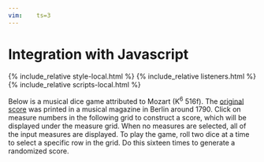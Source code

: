 ```yaml
---
vim:	ts=3
---
```


# Integration with Javascript #

<html>
<head>
<title>An example</title>
</head>
<body>

{% include_relative style-local.html %}
{% include_relative listeners.html %}
{% include_relative scripts-local.html %}

Below is a musical dice game attributed to Mozart (K<sup>6</sup> 516f).  The <a
href="https://kern.humdrum.org/cgi-bin/ksdata?file=k516f.krn&l=users/craig/dice/mozart&format=pdf"
target="_new">original score</a> was printed in a musical magazine
in Berlin around 1790.  Click on measure numbers in the following
grid to construct a score, which will be displayed under the measure
grid.  When no measures are selected, all of the input measures are
displayed.  To play the game, roll two dice at a time to select a specific row
in the grid.  Do this sixteen times to generate a randomized score.

<div id="measure-grid"></div>

<script>
	var HnpOptions = {
		/* uri: "h://dice/mozart/k516f.krn", */
		source: "dice",
		postFunctionHumdrum: displayHumdrumData
	}

	displayHumdrum(HnpOptions);
</script>

<script type="text/x-humdrum" id="dice">
!!!COA: Mozart, Wolfgang Amadeus
!!!OTL@@DE: Musikalisches Würfelspiel
!!!OTL@EN: Musical Dice Game
!!!SCA1: K<sup>6</sup> 516f
!!!SCA2: K<sup>3</sup> Anh.294d
!!!ODT: 1787
!!!PDT: ~1790
!!!PPP: Berlin
!!!PTL: Rellstabschen Musikhandlung, Op. 142
!!!ONB1@EN: Instruction To compose without the least knowledge of Music
!!!ONB2@EN: so much German Walzer or Schleifer as one pleases, by throwing a
!!!ONB3@EN: certain Number with two Dice.
!!
!! The following table gives the rules to construct a composition from the list of measures
!! that follow.  The leftmost column gives the numbers from 2 to 12 that represent the roll
!! of two six-sided dice.  The numbers on the top row represent the measure number in the 
!! output composition.  For example, if you roll a 7 for measure one in the output score,
!! then select measure 104 of the input score.
!!
!!     |   1    2    3    4    5    6    7    8    9   10   11   12   13   14   15   16
!!  ===|===============================================================================
!!   2 |  96   22  141   41  105  122   11   30   70  121   26    9  112   49  109   14
!!   3 |  32    6  128   63  146   46  134   81  117   39  126   56  174   18  116   83
!!   4 |  69   95  158   13  153   55  110   24   66  139   15  132   73   58  145   79
!!   5 |  40   17  113   85  161    2  159  100   90  176    7   34   67  160   52  170
!!   6 | 148   74  163   45   80   97   36  107   25  143   64  125   76  136    1   93
!!   7 | 104  157   27  167  154   68  118   91  138   71  150   29  101  162   23  151
!!   8 | 152   60  171   53   99  133   21  127   16  155   57  175   43  168   89  172
!!   9 | 119   84  114   50  140   86  169   94  120   88   48  166   51  115   72  111
!!  10 |  98  142   42  156   75  129   62  123   65   77   19   82  137   38  149    8
!!  11 |   3   87  165   61  135   47  147   33  102    4   31  164  144   59  173   78
!!  12 |  54  130   10  103   28   37  106    5   35   20  108   92   12  124   44  131
!!
!! To build a score in VHV (https://verovio.humdrum.org) using the myank filter, type a
!! line like this (with the three exclamation marks starting at the beginning of the line):
!!          !!!filter: myank -m 104,95,158,13,161,47,11,100,90,77,15,9,112,49,109,8
!! Do not add spaces between the measure numbers (or place the list in quotes if you do).
!!
!! It is also interesting to place all measures for a particular output measure side-by-side,
!! such as all of the options for measure  8:
!!          !!!filter: myank -m 30,81,24,100.107,91,127,94,123,33,5
!! or measure 13:
!!          !!!filter: myank -m 112,174,73,67,76,101,43,51,137,144,12
!!
!! Type alt-p (or option-p in MacOS) in VHV to view a PDF of the original score.
!!
**kern	**kern
*oclefF4	*oclefC1
*clefF4	*clefG2
*k[]	*k[]
*M3/8	*M3/8
*MM80	*MM80
!!LO:PB:g=z:page=1:loc=top-right
=1	=1
8GL	8ffL
8D	8dd
8GJ	8ggJ
=2	=2
4BB 4G	8aL
.	16f#L
.	16g
8r	16b
.	16ggJJ
=3	=3
*^	*
4E	4C	8ggL
.	.	8cc
*v	*v	*
8r	8eeJ
=4	=4
16GGLL	8gg
16BBJ	.
8G	4ddT
8BBJ	.
=5	=5
*^	*^
!LO:TX:b:t=1st repeat	!LO:TX:a:t=2nd repeat	!	!
8GGL	8GGL	4dd 4gg	4g 4b
16BL	16GL	.	.
16G	16Fn	.	.
*	*	*v	*v
16F#	16E	8r
16EJJ	16DJJ	.
*v	*v	*
=6	=6
*^	*
4E	4C	8gL
.	.	8cc
*v	*v	*
8r	8eeJ
=7	=7
*^	*
4G	4C	16eeLL
.	.	16cc
.	.	16ee
.	.	16ff
*v	*v	*
8r	16ccc
.	16ggJJ
=8	=8
8CL	4cc
8GG	.
8CCJ	8r
!!LO:LB:g=z
=9	=9
4G	8ccL 8ee
.	8bJ 8dd
8GG	8r
=10	=10
4G	16bLL
.	16a
.	16b
.	16cc
8r	16dd
.	16bJJ
=11	=11
8CL	16eeLL
.	16cc
8D	16b
.	16a
8DDJ	16g
.	16f#JJ
=12	=12
8CL	8eL 8cc
8C	8e 8cc
8CJ	8eJ 8cc
=13	=13
4E 4G	(8ccL
.	8g
8r	8eJ)
=14	=14
8CL	4cc
8GG	.
8CCJ	8r
=15	=15
*^	*
4G	4C	8eeL
.	.	16ggL
.	.	16eeJ
8E	8C	8ccJ
*v	*v	*
=16	=16
*^	*
4F#	4D	8aaL
.	.	(8ff#
8F#	8C	8ddJ)
*v	*v	*
!!LO:LB:g=z
=17	=17
*^	*
4G	4E	16ccLL
.	.	16g
.	.	16cc
.	.	16ee
*v	*v	*
8r	16g
.	16ccJJ
=18	=18
*^	*
4E	4C	(8gL
.	.	8cc
8G	8C	8eeJ)
*v	*v	*
=19	=19
*^	*
4G	4C	16eeLL
.	.	16ccJ
.	.	8ee
8E	8C	8ggJ
*v	*v	*
=20	=20
4BB	8ggL
.	16bbL
.	16dddJ
8r	8ddJ
=21	=21
8CL	16ccLL
.	16ee
8D	16gg
.	16dd
8DDJ	16a
.	16ff#JJ
=22	=22
4C	8eeL
.	8cc
8r	8gJ
=23	=23
16FLL	16ffLL
16E	16ee
16D	16dd
16E	16ee
16F	16ff
16GJJ	16ggJJ
=24	=24
*^	*^
!LO:TX:b:t=1st repeat	!LO:TX:a:t=2nd repeat	!	!
8GGL	8GGL	4gg 4dd	4g 4b
16BL	16GL	.	.
16G	16Fn	.	.
*	*	*v	*v
16F#	16E	8r
16EJJ	16DJJ	.
*v	*v	*
!!LO:PB:g=z:page=2:loc=top-left
=25	=25
4D	16dLL
.	16f#
.	16a
.	16dd
8C	16ff#
.	16aaJJ
=26	=26
16CLL	8ccL 8ee
16E	.
16G	8cc 8ee
16E	.
16c	8ccJ 8ee
16CJJ	.
=27	=27
4G 4B	16ffLL
.	16ee
.	16ff
.	16dd
8r	16cc
.	16bJJ
=28	=28
4C 4A	16ff#LL
.	16dd
.	16cc
.	16aa
8r	16ff#
.	16ddJJ
=29	=29
4G	16bLL
.	16dd
.	16gg
.	16ddJ
8GG	8bJ
=30	=30
*^	*^
!LO:TX:b:t=1st repeat	!LO:TX:a:t=2nd repeat	!	!
8GGL	8GGL	4gg 4dd	4g 4b
16BL	16GL	.	.
16G	16Fn	.	.
*	*	*v	*v
16F#	16E	8r
16EJJ	16DJJ	.
*v	*v	*
=31	=31
4C 4G	16eeLL
.	16ccJ
.	8g
8C 8G	8eeJ
!!LO:LB:g=z
=32	=32
4C 4E	8gL
.	8cc
8r	8eeJ
=33	=33
*^	*^
!LO:TX:b:t=1st repeat	!LO:TX:a:t=2nd repeat	!	!
8GGL	8GGL	4gg 4dd	4g 4b
16BL	16GL	.	.
16G	16Fn	.	.
*	*	*v	*v
16F#	16E	8r
16EJJ	16DJJ	.
*v	*v	*
=34	=34
4G	16eeLL
.	16cc
.	16dd
.	16bJ
8r	8gJ
=35	=35
4D 4F#	8aL
.	8dd
8C 8A	8ff#J
=36	=36
8CL	16dLL
.	16f#
8D	16a
.	16dd
8DDJ	16ff#
.	16aaJJ
=37	=37
*^	*
4D	4BB	16ggLL
.	.	16bb
.	.	16gg
.	.	16ddJ
*v	*v	*
8r	8bJ
=38	=38
16CLL 16E	(8ccL
16G	.
16C 16E	8g
16G	.
16C 16E	8eeJ)
16GJJ	.
!!LO:LB:g=z
=39	=39
16BBLL	8ggL
16D	.
16G	8g
16D	.
16BB	8gJ
16GGJJ	.
=40	=40
*^	*
4E	4C	16ccLL
.	.	16b
.	.	16cc
.	.	16ee
*v	*v	*
8r	16g
.	16ccJJ
=41	=41
*^	*
4E	4C	16ccLL
.	.	16b
.	.	16cc
.	.	16eeJ
*v	*v	*
8r	8gJ
=42	=42
4GG	16bLL
.	16cc
.	16dd
.	16b
8r	16a
.	16gJJ
=43	=43
*^	*
4E	4C	8ggL
.	.	16ffL
.	.	16ee
*v	*v	*
8r	16dd
.	16ccJJ
=44	=44
4F	8aL
.	16ffL
.	16dd
8G	16a
.	16bJJ
=45	=45
4E 4G	16ccLL
.	16b
.	16cc
.	16g
8r	16e
.	16cJJ
=46	=46
4BB 4D	8ggL
.	16bbL
.	16gg
8r	16dd
.	16bJJ
!!LO:PB:g=z:page=3:loc=top-right
=47	=47
4BB 4D	8ggL
.	16ggL
.	16ddJ
8r	8bbJ
=48	=48
4C 4G	8eeL
.	16ccL
.	16ee
8C 8E	16gg
.	16cccJJ
=49	=49
16CLL 16E	(8eeL
16G	.
16C 16E	8cc
16G	.
16C 16E	8gJ)
16GJJ	.
=50	=50
4E 4G	8ccL
.	16eeL
.	16ccJ
8r	8gJ
=51	=51
*^	*
4E	4C	16ccLL
.	.	16g
.	.	16ee
.	.	16cc
*v	*v	*
8r	16gg
.	16eeJJ
=52	=52
4F	16ddLL
.	16cc#
.	16dd
.	16ff
8G	16g
.	16bJJ
=53	=53
4C	8cc 8eeL
.	16cc 16eeL
.	16dd 16ffJJ
8r	8ee 8gg
=54	=54
8CL	8eL 8cc
8C	8e 8cc
8CJ	8eJ 8cc
=55	=55
4BB 4D	8ggL
.	8bb
8r	8ddJ
!!LO:LB:g=z
=56	=56
4GG	16ddLL
.	16bJ
.	8gJ
8G	8r
=57	=57
16CLL 16E	8eeL
16G	.
16C 16E	8cc
16G	.
16C 16E	8gJ
16GJJ	.
=58	=58
16CLL 16E	8ggL
16G	.
16C 16E	8ee
16G	.
16C 16E	8ccJ
16GJJ	.
=59	=59
16CLL 16E	8ggL
16G	.
16C 16E	8cc
16G	.
16C 16E	8eeJ
16GJJ	.
=60	=60
*^	*
4E	4C	8ggL
.	.	16ffL
.	.	16ee
*v	*v	*
8r	16dd
.	16ccJJ
=61	=61
4E 4G	8ccL
.	16eeL
.	16ccJ
8r	8ggJ
=62	=62
8CL	16eeLL
.	16cc
8D	16b
.	16g
8DDJ	16a
.	16f#JJ
!!LO:LB:g=z
=63	=63
4C	16eeLL
.	16cc
.	16b
.	16ccJ
8r	8gJ
=64	=64
*^	*
4G	4C	16eeLL
.	.	16gg
.	.	16ccc
.	.	16gg
8G	8C	16ee
.	.	16ccJJ
*v	*v	*
=65	=65
*^	*
4F#	4D	16ddLL
.	.	16gJ
.	.	8dd
*v	*v	*
8r	8ff#J
=66	=66
*^	*
8AL	8DL	8ff#L
8F#	8D	8aa
8DJ	8CJ	8ff#J
*v	*v	*
=67	=67
*^	*
!!LO:TX:b:t=* 2
4E	4C	16ccLL
.	.	16b
.	.	16cc
.	.	16ee
8G	8E	16g
.	.	16ccJJ
*v	*v	*
=68	=68
4BB	8ggL
.	16bbL
.	16gg
8r	16dd
.	16ggJJ
=69	=69
*^	*
4E	4C	8ggL
.	.	(8ee
*v	*v	*
8r	8bJ)
=70	=70
4D	8ff#L
.	16aaL
.	16ff#
8C	16dd
.	16ff#JJ
!!LO:LB:g=z
=71	=71
*^	*
4D	4BB	16ggLL
.	.	16bb
.	.	16ddd
.	.	16bbJ
8D	8BB	8ggJ
*v	*v	*
=72	=72
4F	16ffLL
.	16ee
.	16dd
.	16cc
8G	16b
.	16ddJJ
=73	=73
16CLL 16E	8ggL
16G	.
16C 16E	8ee
16G	.
16C 16E	8ccJ
16GJJ	.
=74	=74
*^	*
4E	4C	16cccLL
.	.	16bb
.	.	16ccc
.	.	16gg
*v	*v	*
8r	16ee
.	16ccJJ
=75	=75
8CL	8ddL 8ff#
8C	8dd 8ff#
8CJ	8ddJ 8ff#
=76	=76
*^	*
4E	4C	16cccLL
.	.	16bb
.	.	16ccc
.	.	16gg
8G	8C	16ee
.	.	16ccJJ
*v	*v	*
=77	=77
*^	*
4D	4BB	16ggLL
.	.	16bbJ
.	.	8gg
8G	8BB	8ddJ
*v	*v	*
=78	=78
4C	8ccL
.	8cJ
8CC	8r
!!LO:LB:g=z
=79	=79
8CL	4dd
8GG	.
8CCJ	8r
=80	=80
4C	8ddL
.	8as$SS
8r	8ff#J``
=81	=81
*^	*^
!LO:TX:b:t=1st repeat	!LO:TX:a:t=2nd repeat	!	!
8GGL	8GGL	4dd 4gg	4g 4b
16BL	16GL	.	.
16G	16Fn	.	.
*	*	*v	*v
16F#	16E	8r
16EJJ	16DJJ	.
*v	*v	*
=82	=82
*^	*
4G	4BB	16ddLL
.	.	16bJ
.	.	8g
8D	8BB	8ggJ
*v	*v	*
=83	=83
8CL	4cc
8GG	.
8CCJ	8r
=84	=84
*^	*
4E	4C	16ccLL
.	.	16g
.	.	16ee
.	.	16cc
*v	*v	*
8r	16gg
.	16eeJJ
=85	=85
4E 4G	8ccL
.	8ee
8r	8gJ
!!LO:LB:g=z
=86	=86
4BB 4G	8ccL
.	16ddL
.	16ggJ
8r	8bbJ
=87	=87
*^	*
4E	4C	8ggL
.	.	8cc
8G	8C	8eeJ
*v	*v	*
=88	=88
*^	*
4D	4BB	16ggLL
.	.	16dd
.	.	16gg
.	.	16bb
8D	8BB	16gg
.	.	16ddJJ
*v	*v	*
=89	=89
!!LO:TX:t=proofread up to this measure
16FLL	16ffLL
16EJ	16eeJ
8D	8dd
8GJ	8ggJ
=90	=90
4C 4A	16ff#LL
.	16aa
.	16ddd
.	16aa
8C 8A	16ff#
.	16aaJJ
=91	=91
*^	*
8GGL	8GGL	4g 4b 4dd 4gg
16BL	16GL	.
16G	16Fn	.
16F#	16E	8r
16EJJ	16DJJ	.
*v	*v	*
=92	=92
4GG 4G	8bL 8dd
.	16ggL
.	16bbJ
8G	8ddJ
!!LO:LB:g=z
=93	=93
8CL	4cc
8GG	.
8CCJ	8r
=94	=94
*^	*
8GGL	8GGL	4g 4b 4dd 4gg
16BL	16GL	.
16G	16Fn	.
16F#	16E	8r
16EJJ	16DJJ	.
*v	*v	*
=95	=95
*^	*
4E	4C	8ggL
.	.	8ee
*v	*v	*
8rBB	8ccJ
=96	=96
4C	8eeL
.	8cc
8r	8gJ
=97	=97
4BB 4D	16ggLL
.	16ff#
.	16gg
.	16dd
8BB 8G	16b
.	16gJJ
=98	=98
16CLL 16E	8ccL
16G	.
16C 16E	8g
16G	.
16C 16E	8eeJ
16GJJ	.
=99	=99
4C 4A	8ff#L
.	8aa
8C 8A	8ddJ
!!LO:LB:g=z
=100	=100
*^	*
8GGL	8GGL	4g 4b 4dd 4gg
16BL	16GL	.
16G	16Fn	.
16F#	16E	8r
16EJJ	16DJJ	.
*v	*v	*
=101	=101
*^	*
4G	4C	16eeLL
.	.	16dd
.	.	16ee
.	.	16gg
8E	8C	16ccc
.	.	16ggJJ
*v	*v	*
=102	=102
4C 4A	16gg#LL
.	16ddJ
.	8cc
8C 8A	8ffJ
=103	=103
4E 4G	16ccLL
.	16ee
.	16cc
.	16aJ
8r	8eJ
=104	=104
4C	16eeLL
.	16dd
.	16ee
.	16gg
8r	16ccc
.	16ggJJ
=105	=105
4C	8ff#L
.	16aaL
.	16ff#
8r	16dd
.	16ff#JJ
=106	=106
8CL	8aL
8D	16ddL
.	16cc
8DDJ	16b
.	16aJJ
!!LO:LB:g=z
=107	=107
*^	*
8GGL	8GGL	4g 4b 4dd 4gg
16BL	16GL	.
16G	16Fn	.
16F#	16E	8r
16EJJ	16DJJ	.
*v	*v	*
=108	=108
4C 4G	(8eeL
.	8gg
8C 8E	8cccJ)
=109	=109
4F 4A	16ddLL
.	16ff
.	16dd
.	16ff
8E 8d	16b
.	16ddJJ
=110	=110
8CL	(16aLL 16dd
.	16a) 16cc
8D	(16a 16cc
.	16g) 16b
8DDJ	(16g 16b
.	16f#JJ) 16a
=111	=111
8CL	4ee
8GG	.
8CCJ	8r
=112	=112
16CLL 16E	8eeL
16G	.
16C 16E	8cc
16G	.
16C 16E	8gJ
16GJJ	.
=113	=113
4G 4B	8ffL
.	8dd
8r	8bJ
=114	=114
8GL	8bL 8dd
8G	8b 8dd
8GJ	8bJ 8dd
!!LO:PB:g=z:page=6:loc=top-left
=115	=115
4C 4E	16ccLL
.	16g
.	16ee
.	16cc
8r	16gg
.	16eeJJ
=116	=116
4F	16ddLL
.	16ff
.	16aa
.	16ff
8G	16dd
.	16bJJ
=117	=117
4D 4F#	16ddLL
.	16a
.	16dd
.	16ff#
8r	16aa
.	16ff#JJ
=118	=118
8CL	16eeLL
.	16aa
8D	16gg
.	16bb
8DDJ	16ff#
.	16aaJJ
=119	=119
4C 4E	16eeLL
.	16cc
.	16gg
.	16ee
8r	16ccc
.	16ggJJ
=120	=120
4D 4F#	8dddL
.	16aaL
.	16ff#
8C 8F#	16dd
.	16aJJ
=121	=121
4BB 4G	8ggL
.	16bbL
.	16ggJ
8r	8ddJ
=122	=122
8BBL 8D	16ggLL
.	16ff#
8BB 8D	16gg
.	16bbJ
8BBJ 8D	8ddJ
!!LO:LB:g=z
=123	=123
*^	*
8GGL	8GGL	4g 4b 4dd 4gg
16BL	16GL	.
16G	16Fn	.
16F#	16E	8r
16EJJ	16DJJ	.
*v	*v	*
=124	=124
8CL	8aL 8cc
8C	8a 8cc
8CJ	8aJ 8cc
=125	=125
8GL	16ggLL
.	16ee
8GGJ	16dd
.	16ddJ
8r	8gJ
=126	=126
4E	16ccLL
.	16g
.	16cc
.	16ee
16ELL	16gg
16CJJ	16ccJJ 16ee
=127	=127
*^	*
8GGL	8GGL	4g 4b 4dd 4gg
16BL	16GL	.
16G	16Fn	.
16F#	16E	8r
16EJJ	16DJJ	.
*v	*v	*
=128	=128
4GG	8bL
.	8dd
8r	8ggJ
=129	=129
8BBL 8D	16aaLL
.	16gg
8BB 8D	16ff#
.	16ggJ
8BBJ 8G	8ddJ
!!LO:LB:g=z
=130	=130
8CL	8eL 8cc
8C	8e 8cc
8CJ	8eJ 8cc
=131	=131
8CL	4cc
8GG	.
8CCJ	8r
=132	=132
8GL	8ccL 8ee
8GGJ	16bL 16dd
.	16gJ 16b
8r	8gJ
=133	=133
4BB 4G	8ddL
.	16ggL
.	16dd
8r	16b
.	16ddJJ
=134	=134
8CL	16aLL
.	16ee
8D	16b 16dd
.	16a 16cc
8DDJ	16g 16b
.	16f#JJ 16a
=135	=135
*^	*
8DL	8CL	8ff#L
8D	8C	16ff#L
.	.	16ddJ
8DJ	8CJ	8aaJ
*v	*v	*
=136	=136
*^	*
4E	4C	16cccLL
.	.	16bb
.	.	16ccc
.	.	16gg
*v	*v	*
8rBB	16ff
.	16ccJJ
=137	=137
16CLL 16E	8ccL
16G	.
16C 16E	8g
16G	.
16C 16E	8eeJ
16GJJ	.
!!LO:PB:g=z:page=7:loc=top-right
=138	=138
16DDLL	8a 8dd 8ff#
16D	.
16C#	4ff#t
16D	.
16Cn	.
16DJJ	.
=139	=139
4BB	16ggLL
.	16bb
.	16gg
.	16bbJ
8r	8ddJ
=140	=140
8CL 8F#	8aL
8C 8F#	16aL
.	16ddJ
8CJ 8A	8ff#J
=141	=141
4BB 4G	16ddLL
.	16ee
.	16ff
.	16dd
8GG	16cc
.	16bJJ
=142	=142
4C 4E	8ccL
.	8g
8r	8eeJ
=143	=143
4BB 4D	8ggL
.	16ddL
.	16bJ
8BB 8D	8gJ
=144	=144
16CLL 16E	8ggL
16G	.
16C 16E	8cc
16G	.
16C 16E	8eeJ
16GJJ	.
=145	=145
4F	16ddLL
.	16ff
.	16a
.	16dd
8G	16b
.	16ddJJ
!!LO:LB:g=z
=146	=146
8CL	8f#L 8dd
8C	8dd 8ff#
8CJ	8ff#J 8aa
=147	=147
8CL	16eeLL
.	16ccc
8D	16bb
.	16gg
8DDJ	16aa
.	16ff#JJ
=148	=148
4C 4E	16cccLL
.	16bb
.	16ccc
.	16gg
8r	16ee
.	16ccJJ
=149	=149
4F	16ffLL
.	16ddJ
.	8cc
8G	8ddJ
=150	=150
16CLL	8g 8cc 8ee
16BB	.
16C	4eet
16D	.
16E	.
16F#JJ	.
=151	=151
8CL	4cc
8GG	.
8CCJ	8r
=152	=152
4C 4E	8ggL
.	16ffL
.	16ee
8r	16dd
.	16ccJJ
=153	=153
4C	16ddLL
.	16a
.	16ff#
.	16dd
8r	16aa
.	16ff#JJ
!!LO:LB:g=z
=154	=154
4C	16ddLL
.	16cc#
.	16dd
.	16ff#
8r	16aa
.	16ff#JJ
=155	=155
4BB 4D	16ggLL
.	16bb
.	16gg
.	16dd
8r	16b
.	16gJJ
=156	=156
4E 4G	16ccLL
.	16g
.	16ee
.	16ccJ
8r	8ggJ
=157	=157
4C	16eeLL
.	16dd
.	16ee
.	16gg
8r	16ccc
.	16ggJJ
=158	=158
4GG	8bL
.	16ddL
.	16b
8r	16a
.	16gJJ
=159	=159
8CL	16eeLL
.	16gg
8D	16dd
.	16cc
8DDJ	16b
.	16aJJ
=160	=160
4C 4E	16ccLL
.	16b
.	16cc
.	16ee
8C 8E	16g
.	16ccJJ
!!LO:PB:g=z:page=8:loc=top-left
=161	=161
8CL	8f#L 8cc
8C	8f# 8cc
8CJ	8f#J 8cc
=162	=162
4C 4G	16eeLL
.	16dd
.	16ee
.	16gg
8C 8E	16ccc
.	16ggJJ
=163	=163
4BB 4D	16ggLL
.	16ff#
.	16gg#
.	16dd
8r	16b
.	16gJJ
=164	=164
16GLL	8dd
16F#	.
16G	4g
16D	.
16BB	.
16GGJJ	.
=165	=165
4BB	(8ddL
.	8b
8r	8gJ)
=166	=166
4G 4B	16ddLL
.	16bb
.	16gg
.	16ddJ
8r	8bJ
!!LO:LB:g=z
=167	=167
4C 4E	8ccL
.	16ccL
.	16ddJ
8r	8eeJ
=168	=168
4C 4E	8ggL
.	16ffL
.	16ee
8E 8G	16dd
.	16ccJJ
=169	=169
8CL	16eeLL
.	16gg
8F	16dd
.	16gg
8DDJ	16a
.	16ff#JJ
=170	=170
8CL	4cc
8GG	.
8CCJ	8r
=171	=171
4GG 4G	16bLL
.	16cc
.	16dd
.	16ee
8BB 8G	16ff
.	16ddJJ
=172	=172
8CL	4cc
8GG	.
8CCJ	8r
!!LO:LB:g=z
=173	=173
4F	16ffLL
.	16aaJJ
.	8a
8G	16bLL
.	16ddJJ
=174	=174
16CLL 16E	8gL
16G	.
16C 16E	8cc
16G	.
16C 16E	8eeJ
16GJJ	.
=175	=175
8GL	16eeLL
.	16cc
8GGJ	16b
.	16ddJ
8r	8ddJ
=176	=176
4BB 4D	16aaLL
.	16gg
.	16bb
.	16gg
8BB 8D	16dd
.	16ggJJ
=	=
*-	*-
!!!EED: Craig Stuart Sapp
!!!EEV: 2020/08/19
!!!URL-vhv: http://verovio.humdrum.org/?file=dice/mozart/k516f.krn
!!!URL-imslp: https://imslp.org/wiki/Musikalisches_W%C3%BCrfelspiel,_K.516f_(Mozart,_Wolfgang_Amadeus)
!!!URL-pdf: http://conquest.imslp.info/files/imglnks/usimg/4/44/IMSLP595848-PMLP47543-mozart_wurfelspiel_rellstab_PPN1672431816.pdf
!!!title: @{OTL}, (Mozart? @{SCA1})
</script>



<div style="display:none" id="humdrum-link"></div>
<pre style="display:none; tab-size:12; -moz-tab-size:12;" id="humdrum-score"></pre>




<div style="display:none" id="title-notation-source">
!!!title: A realization of <i>Musikalisches Würfelspiel</i> (Mozart?, K<sup>6</sup>. 516f)
{% include banner-scores/mozart-516f.krn %}
</div>


</body>
</html>

